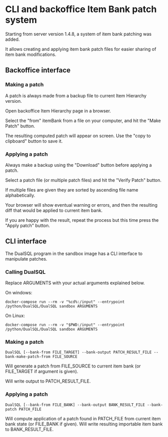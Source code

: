 # CLI and backoffice Item Bank patch system

Starting from server version 1.4.8, a system of item bank patching was added.

It allows creating and applying item bank patch files for easier sharing of
item bank modifications.

## Backoffice interface

### Making a patch

A patch is always made from a backup file to current Item Hierarchy version.

Open backoffice Item Hierarchy page in a browser.

Select the "from" itemBank from a file on your computer, and hit the "Make Patch"
button.

The resulting computed patch will appear on screen. Use the "copy to clipboard"
button to save it.

### Applying a patch

Always make a backup using the "Download" button before applying a patch.

Select a patch file (or multiple patch files) and hit the "Verify Patch" button.

If multiple files are given they are sorted by ascending file name alphabetically.

Your browser will show eventual warning or errors, and then the resulting diff
that would be applied to current item bank.

If you are happy with the result, repeat the process but this time press the
"Apply patch" button.

## CLI interface

The DualSQL program in the sandbox image has a CLI interface to manipulate patches.

### Calling DualSQL

Replace ARGUMENTS with your actual arguments explained below.

On windows:

    docker-compose run --rm -v "%cd%:/input" --entrypoint /python/DualSQL/DualSQL sandbox ARGUMENTS

On Linux:

    docker-compose run --rm -v "$PWD:/input" --entrypoint /python/DualSQL/DualSQL sandbox ARGUMENTS

### Making a patch

    DualSQL [--bank-from FILE_TARGET] --bank-output PATCH_RESULT_FILE --bank-make-patch-from FILE_SOURCE

Will generate a patch from FILE_SOURCE to current item bank (or FILE_TARGET if argument is given).

Will write output to PATCH_RESULT_FILE.

### Applying a patch

    DualSQL [--bank-from FILE_BANK] --bank-output BANK_RESULT_FILE --bank-patch PATCH_FILE

Will compute application of a patch found in PATCH_FILE from current item bank state
(or FILE_BANK if given). Will write resulting importable item bank to BANK_RESULT_FILE.

